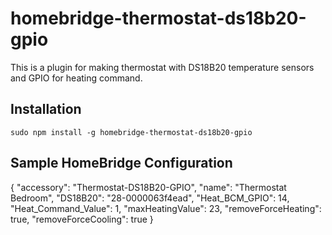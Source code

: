 # homebridge-thermostat-ds18b20-gpio
This is a plugin for making thermostat with DS18B20 temperature sensors and
GPIO for heating command.

Installation
--------------------
    sudo npm install -g homebridge-thermostat-ds18b20-gpio

Sample HomeBridge Configuration
--------------------
  {
      "accessory": "Thermostat-DS18B20-GPIO",
      "name": "Thermostat Bedroom",
      "DS18B20": "28-0000063f4ead",
      "Heat_BCM_GPIO": 14,
      "Heat_Command_Value": 1,
      "maxHeatingValue": 23,
      "removeForceHeating": true,
      "removeForceCooling": true
  }
